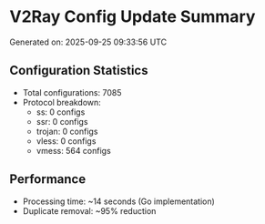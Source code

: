 # V2Ray Config Update Summary
Generated on: 2025-09-25 09:33:56 UTC

## Configuration Statistics
- Total configurations: 7085
- Protocol breakdown:
  - ss: 0 configs
  - ssr: 0 configs
  - trojan: 0 configs
  - vless: 0 configs
  - vmess: 564 configs

## Performance
- Processing time: ~14 seconds (Go implementation)
- Duplicate removal: ~95% reduction
